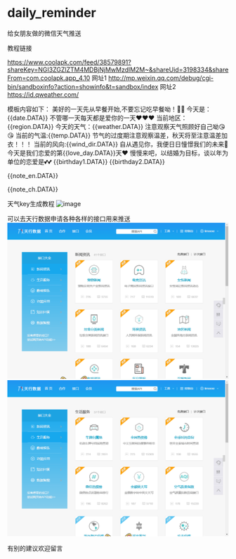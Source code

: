 # daily_reminder
给女朋友做的微信天气推送

教程链接

https://www.coolapk.com/feed/38579891?shareKey=NGI3ZGZlZTM4MDBjNjMwMzdlM2M~&shareUid=3198334&shareFrom=com.coolapk.app_4.10
网址1   http://mp.weixin.qq.com/debug/cgi-bin/sandboxinfo?action=showinfo&t=sandbox/index
网址2   https://id.qweather.com/


模板内容如下：
美好的一天先从早餐开始,不要忘记吃早餐呦！🥛🥚
今天是：{{date.DATA}} 
不管哪一天每天都是爱你的一天❤❤❤
当前地区：{{region.DATA}} 
今天的天气：{{weather.DATA}} 
注意观察天气照顾好自己呦😘😘
当前的气温:{{temp.DATA}}
节气的过度期注意观察温差，秋天将至注意温差加衣！！！ 
当前的风向:{{wind_dir.DATA}} 
自从遇见你，我便日日憧憬我们的未来💑
今天是我们恋爱的第{{love_day.DATA}}天❤ 
慢慢来吧，以结婚为目标，谈以年为单位的恋爱是💕💕
{{birthday1.DATA}} 
{{birthday2.DATA}}

{{note_en.DATA}} 

{{note_ch.DATA}}


天气key生成教程
![image](https://raw.githubusercontent.com/limoest/daily_reminder/main/%E5%92%8C%E9%A3%8E%E5%A4%A9%E6%B0%94key%E7%94%9F%E6%88%90.png)


可以去天行数据申请各种各样的接口用来推送  
![image](https://raw.githubusercontent.com/limoest/daily_reminder/main/others/Snipaste_2022-08-24_12-13-19.png)
![image](https://raw.githubusercontent.com/limoest/daily_reminder/main/others/Snipaste.png)



有别的建议欢迎留言
